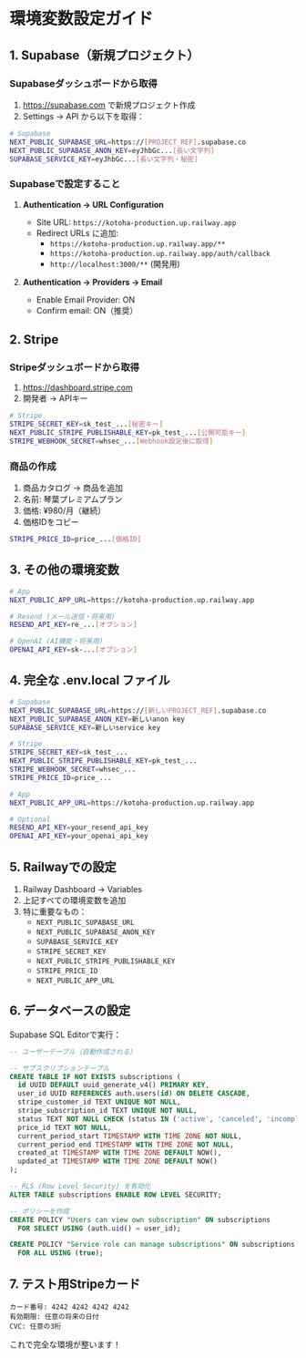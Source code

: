 # 環境変数設定ガイド

## 1. Supabase（新規プロジェクト）

### Supabaseダッシュボードから取得
1. https://supabase.com で新規プロジェクト作成
2. Settings → API から以下を取得：

```bash
# Supabase
NEXT_PUBLIC_SUPABASE_URL=https://[PROJECT_REF].supabase.co
NEXT_PUBLIC_SUPABASE_ANON_KEY=eyJhbGc...[長い文字列]
SUPABASE_SERVICE_KEY=eyJhbGc...[長い文字列・秘密]
```

### Supabaseで設定すること
1. **Authentication → URL Configuration**
   - Site URL: `https://kotoha-production.up.railway.app`
   - Redirect URLs に追加:
     - `https://kotoha-production.up.railway.app/**`
     - `https://kotoha-production.up.railway.app/auth/callback`
     - `http://localhost:3000/**` (開発用)

2. **Authentication → Providers → Email**
   - Enable Email Provider: ON
   - Confirm email: ON（推奨）

## 2. Stripe

### Stripeダッシュボードから取得
1. https://dashboard.stripe.com
2. 開発者 → APIキー

```bash
# Stripe
STRIPE_SECRET_KEY=sk_test_...[秘密キー]
NEXT_PUBLIC_STRIPE_PUBLISHABLE_KEY=pk_test_...[公開可能キー]
STRIPE_WEBHOOK_SECRET=whsec_...[Webhook設定後に取得]
```

### 商品の作成
1. 商品カタログ → 商品を追加
2. 名前: 琴葉プレミアムプラン
3. 価格: ¥980/月（継続）
4. 価格IDをコピー

```bash
STRIPE_PRICE_ID=price_...[価格ID]
```

## 3. その他の環境変数

```bash
# App
NEXT_PUBLIC_APP_URL=https://kotoha-production.up.railway.app

# Resend (メール送信・将来用)
RESEND_API_KEY=re_...[オプション]

# OpenAI (AI機能・将来用)
OPENAI_API_KEY=sk-...[オプション]
```

## 4. 完全な .env.local ファイル

```bash
# Supabase
NEXT_PUBLIC_SUPABASE_URL=https://[新しいPROJECT_REF].supabase.co
NEXT_PUBLIC_SUPABASE_ANON_KEY=新しいanon key
SUPABASE_SERVICE_KEY=新しいservice key

# Stripe
STRIPE_SECRET_KEY=sk_test_...
NEXT_PUBLIC_STRIPE_PUBLISHABLE_KEY=pk_test_...
STRIPE_WEBHOOK_SECRET=whsec_...
STRIPE_PRICE_ID=price_...

# App
NEXT_PUBLIC_APP_URL=https://kotoha-production.up.railway.app

# Optional
RESEND_API_KEY=your_resend_api_key
OPENAI_API_KEY=your_openai_api_key
```

## 5. Railwayでの設定

1. Railway Dashboard → Variables
2. 上記すべての環境変数を追加
3. 特に重要なもの：
   - `NEXT_PUBLIC_SUPABASE_URL`
   - `NEXT_PUBLIC_SUPABASE_ANON_KEY`
   - `SUPABASE_SERVICE_KEY`
   - `STRIPE_SECRET_KEY`
   - `NEXT_PUBLIC_STRIPE_PUBLISHABLE_KEY`
   - `STRIPE_PRICE_ID`
   - `NEXT_PUBLIC_APP_URL`

## 6. データベースの設定

Supabase SQL Editorで実行：

```sql
-- ユーザーテーブル（自動作成される）

-- サブスクリプションテーブル
CREATE TABLE IF NOT EXISTS subscriptions (
  id UUID DEFAULT uuid_generate_v4() PRIMARY KEY,
  user_id UUID REFERENCES auth.users(id) ON DELETE CASCADE,
  stripe_customer_id TEXT UNIQUE NOT NULL,
  stripe_subscription_id TEXT UNIQUE NOT NULL,
  status TEXT NOT NULL CHECK (status IN ('active', 'canceled', 'incomplete', 'incomplete_expired', 'past_due', 'trialing', 'unpaid')),
  price_id TEXT NOT NULL,
  current_period_start TIMESTAMP WITH TIME ZONE NOT NULL,
  current_period_end TIMESTAMP WITH TIME ZONE NOT NULL,
  created_at TIMESTAMP WITH TIME ZONE DEFAULT NOW(),
  updated_at TIMESTAMP WITH TIME ZONE DEFAULT NOW()
);

-- RLS (Row Level Security) を有効化
ALTER TABLE subscriptions ENABLE ROW LEVEL SECURITY;

-- ポリシーを作成
CREATE POLICY "Users can view own subscription" ON subscriptions
  FOR SELECT USING (auth.uid() = user_id);

CREATE POLICY "Service role can manage subscriptions" ON subscriptions
  FOR ALL USING (true);
```

## 7. テスト用Stripeカード

```
カード番号: 4242 4242 4242 4242
有効期限: 任意の将来の日付
CVC: 任意の3桁
```

これで完全な環境が整います！